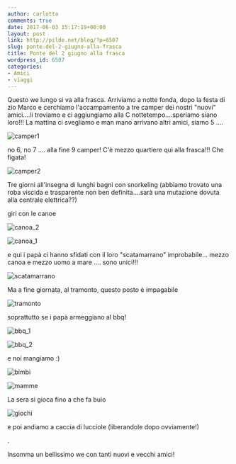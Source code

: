 ```yaml
---
author: carlotta
comments: true
date: 2017-06-03 15:17:19+00:00
layout: post
link: http://pilde.net/blog/?p=6507
slug: ponte-del-2-giugno-alla-frasca
title: Ponte del 2 giugno alla frasca
wordpress_id: 6507
categories:
- Amici
- viaggi
---
```


Questo we lungo si va alla frasca. Arriviamo a notte fonda, dopo la festa di zio Marco e cerchiamo l'accampamento a tre camper dei nostri "nuovi" amici....li troviamo e ci aggiungiamo alla C nottetempo....speriamo siano loro!!! La mattina ci svegliamo e man mano arrivano altri amici, siamo 5 ....

![camper1]({{baseurl}}/uploads/2017/06/camper1-1.jpg)




no 6, no 7 .... alla fine 9 camper! C'è mezzo quartiere qui alla frasca!!! Che figata!

![camper2]({{baseurl}}/uploads/2017/06/camper2.jpg)




Tre giorni all'insegna di lunghi bagni con snorkeling (abbiamo trovato una roba viscida e trasparente non ben definita....sarà una mutazione dovuta alla centrale elettrica??)




giri con le canoe

![canoa_2]({{baseurl}}/uploads/2017/06/canoa_2.jpg)


 ![canoa_1]({{baseurl}}/uploads/2017/06/canoa_1.jpg)




e qui i papà ci hanno sfidati con il loro "scatamarrano" improbabile... mezzo canoa e mezzo uomo a mare .... sono unici!!!

![scatamarrano]({{baseurl}}/uploads/2017/06/scatamarrano.jpg)




Ma a fine giornata, al tramonto, questo posto è impagabile

![tramonto]({{baseurl}}/uploads/2017/06/tramonto.jpg)




soprattutto se i papà armeggiano al bbq!

![bbq_1]({{baseurl}}/uploads/2017/06/bbq_1.jpg)


 ![bbq_2]({{baseurl}}/uploads/2017/06/bbq_2.jpg)


e noi mangiamo :)




![bimbi]({{baseurl}}/uploads/2017/06/bimbi.jpg)


 ![mamme]({{baseurl}}/uploads/2017/06/mamme.jpg)


La sera si gioca fino a che fa buio

![giochi]({{baseurl}}/uploads/2017/06/giochi.jpg)


e poi andiamo a caccia di lucciole (liberandole dopo ovviamente!)


.

Insomma un bellissimo we con tanti nuovi e vecchi amici!
